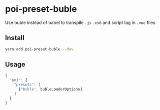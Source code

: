 # poi-preset-buble

Use buble instead of babel to transpile `.js` `.es6` and script tag in `.vue` files

## Install

```bash
yarn add poi-preset-buble --dev
```

## Usage

```js
{
  "poi": {
    "presets": [
      ["buble", bubleLoaderOptions]
    ]
  }
}
```
